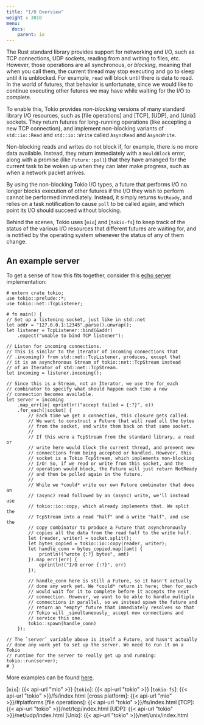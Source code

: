 ```yaml
---
title: "I/O Overview"
weight : 3010
menu:
  docs:
    parent: io
---
```


The Rust standard library provides support for networking and I/O, such
as TCP connections, UDP sockets, reading from and writing to files, etc.
However, those operations are all synchronous, or _blocking_, meaning
that when you call them, the current thread may stop executing and go to
sleep until it is unblocked. For example, `read` will block until there
is data to read. In the world of futures, that behavior is unfortunate,
since we would like to continue executing other futures we may have
while waiting for the I/O to complete.

To enable this, Tokio provides _non-blocking_ versions of many standard
library I/O resources, such as [file operations] and [TCP], [UDP], and
[Unix] sockets. They return futures for long-running operations (like
accepting a new TCP connection), and implement non-blocking variants of
`std::io::Read` and `std::io::Write` called `AsyncRead` and
`AsyncWrite`.

Non-blocking reads and writes do not block if, for example, there is no
more data available. Instead, they return immediately with a
`WouldBlock` error, along with a promise (like `Future::poll`) that they
have arranged for the current task to be woken up when they can later
make progress, such as when a network packet arrives. 

By using the non-blocking Tokio I/O types, a future that performs I/O
no longer blocks execution of other futures if the I/O they wish to
perform cannot be performed immediately. Instead, it simply returns
`NotReady`, and relies on a task notification to cause `poll` to be
called again, and which point its I/O should succeed without blocking.

Behind the scenes, Tokio uses [`mio`] and [`tokio-fs`] to keep track of
the status of the various I/O resources that different futures are
waiting for, and is notified by the operating system whenever the status
of any of them change.

## An example server

To get a sense of how this fits together, consider this [echo
server](https://tools.ietf.org/html/rfc862) implementation:

```rust,no_run
# extern crate tokio;
use tokio::prelude::*;
use tokio::net::TcpListener;

# fn main() {
// Set up a listening socket, just like in std::net
let addr = "127.0.0.1:12345".parse().unwrap();
let listener = TcpListener::bind(&addr)
    .expect("unable to bind TCP listener");

// Listen for incoming connections.
// This is similar to the iterator of incoming connections that
// .incoming() from std::net::TcpListener, produces, except that
// it is an asynchronous Stream of tokio::net::TcpStream instead
// of an Iterator of std::net::TcpStream.
let incoming = listener.incoming();

// Since this is a Stream, not an Iterator, we use the for_each
// combinator to specify what should happen each time a new
// connection becomes available.
let server = incoming
    .map_err(|e| eprintln!("accept failed = {:?}", e))
    .for_each(|socket| {
        // Each time we get a connection, this closure gets called.
        // We want to construct a Future that will read all the bytes
        // from the socket, and write them back on that same socket.
        //
        // If this were a TcpStream from the standard library, a read or
        // write here would block the current thread, and prevent new
        // connections from being accepted or handled. However, this
        // socket is a Tokio TcpStream, which implements non-blocking
        // I/O! So, if we read or write from this socket, and the
        // operation would block, the Future will just return NotReady
        // and then be polled again in the future.
        //
        // While we *could* write our own Future combinator that does an
        // (async) read followed by an (async) write, we'll instead use
        // tokio::io::copy, which already implements that. We split the
        // TcpStream into a read "half" and a write "half", and use the
        // copy combinator to produce a Future that asynchronously
        // copies all the data from the read half to the write half.
        let (reader, writer) = socket.split();
        let bytes_copied = tokio::io::copy(reader, writer);
        let handle_conn = bytes_copied.map(|amt| {
            println!("wrote {:?} bytes", amt)
        }).map_err(|err| {
            eprintln!("I/O error {:?}", err)
        });

        // handle_conn here is still a Future, so it hasn't actually
        // done any work yet. We *could* return it here; then for_each
        // would wait for it to complete before it accepts the next
        // connection. However, we want to be able to handle multiple
        // connections in parallel, so we instead spawn the future and
        // return an "empty" future that immediately resolves so that
        // Tokio will _simultaneously_ accept new connections and
        // service this one.
        tokio::spawn(handle_conn)
    });

// The `server` variable above is itself a Future, and hasn't actually
// done any work yet to set up the server. We need to run it on a Tokio
// runtime for the server to really get up and running:
tokio::run(server);
# }
```

More examples can be found [here](examples).

[`mio`]: {{< api-url "mio" >}}
[`tokio`]: {{< api-url "tokio" >}}
[`tokio-fs`]: {{< api-url "tokio" >}}/fs/index.html
[cross platform]: {{< api-url "mio" >}}/#platforms
[file operations]: {{< api-url "tokio" >}}/fs/index.html
[TCP]: {{< api-url "tokio" >}}/net/tcp/index.html
[UDP]: {{< api-url "tokio" >}}/net/udp/index.html
[Unix]: {{< api-url "tokio" >}}/net/unix/index.html
